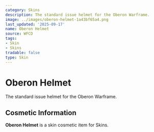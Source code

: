 ```yaml
---
category: Skins
description: The standard issue helmet for the Oberon Warframe.
image: ../images/oberon-helmet-1a43bf65a4.png
last_updated: '2025-09-17'
name: Oberon Helmet
source: WFCD
tags:
- Skin
- Skins
tradable: false
type: Skin
---
```


# Oberon Helmet

The standard issue helmet for the Oberon Warframe.

## Cosmetic Information

**Oberon Helmet** is a skin cosmetic item for Skins.


